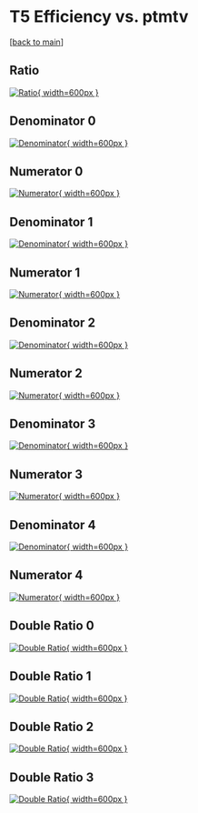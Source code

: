 # T5 Efficiency vs. ptmtv

[[back to main](./)]



## Ratio

[![Ratio](../mtv/var/T5_loweta_321_-1_eff_ptmtv.png){ width=600px }](../mtv/var/T5_loweta_321_-1_eff_ptmtv.pdf)

## Denominator 0

[![Denominator](../mtv/den/T5_loweta_321_-1_eff_ptmtv_den0.png){ width=600px }](../mtv/den/T5_loweta_321_-1_eff_ptmtv_den0.pdf)

## Numerator 0

[![Numerator](../mtv/num/T5_loweta_321_-1_eff_ptmtv_num0.png){ width=600px }](../mtv/num/T5_loweta_321_-1_eff_ptmtv_num0.pdf)

## Denominator 1

[![Denominator](../mtv/den/T5_loweta_321_-1_eff_ptmtv_den1.png){ width=600px }](../mtv/den/T5_loweta_321_-1_eff_ptmtv_den1.pdf)

## Numerator 1

[![Numerator](../mtv/num/T5_loweta_321_-1_eff_ptmtv_num1.png){ width=600px }](../mtv/num/T5_loweta_321_-1_eff_ptmtv_num1.pdf)

## Denominator 2

[![Denominator](../mtv/den/T5_loweta_321_-1_eff_ptmtv_den2.png){ width=600px }](../mtv/den/T5_loweta_321_-1_eff_ptmtv_den2.pdf)

## Numerator 2

[![Numerator](../mtv/num/T5_loweta_321_-1_eff_ptmtv_num2.png){ width=600px }](../mtv/num/T5_loweta_321_-1_eff_ptmtv_num2.pdf)

## Denominator 3

[![Denominator](../mtv/den/T5_loweta_321_-1_eff_ptmtv_den3.png){ width=600px }](../mtv/den/T5_loweta_321_-1_eff_ptmtv_den3.pdf)

## Numerator 3

[![Numerator](../mtv/num/T5_loweta_321_-1_eff_ptmtv_num3.png){ width=600px }](../mtv/num/T5_loweta_321_-1_eff_ptmtv_num3.pdf)

## Denominator 4

[![Denominator](../mtv/den/T5_loweta_321_-1_eff_ptmtv_den4.png){ width=600px }](../mtv/den/T5_loweta_321_-1_eff_ptmtv_den4.pdf)

## Numerator 4

[![Numerator](../mtv/num/T5_loweta_321_-1_eff_ptmtv_num4.png){ width=600px }](../mtv/num/T5_loweta_321_-1_eff_ptmtv_num4.pdf)

## Double Ratio 0

[![Double Ratio](../mtv/ratio/T5_loweta_321_-1_eff_ptmtv_ratio0.png){ width=600px }](../mtv/ratio/T5_loweta_321_-1_eff_ptmtv_ratio0.pdf)

## Double Ratio 1

[![Double Ratio](../mtv/ratio/T5_loweta_321_-1_eff_ptmtv_ratio1.png){ width=600px }](../mtv/ratio/T5_loweta_321_-1_eff_ptmtv_ratio1.pdf)

## Double Ratio 2

[![Double Ratio](../mtv/ratio/T5_loweta_321_-1_eff_ptmtv_ratio2.png){ width=600px }](../mtv/ratio/T5_loweta_321_-1_eff_ptmtv_ratio2.pdf)

## Double Ratio 3

[![Double Ratio](../mtv/ratio/T5_loweta_321_-1_eff_ptmtv_ratio3.png){ width=600px }](../mtv/ratio/T5_loweta_321_-1_eff_ptmtv_ratio3.pdf)

